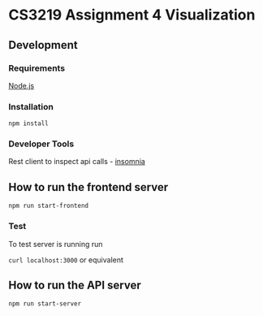 # CS3219 Assignment 4 Visualization

## Development

### Requirements

[Node.js](https://nodejs.org/en/download/)

### Installation

``` 
npm install
```

### Developer Tools

Rest client to inspect api calls - [insomnia](https://insomnia.rest/download/)

## How to run the frontend server
`npm run start-frontend`

### Test

To test server is running run

``` curl localhost:3000 ``` or equivalent

## How to run the API server
`npm run start-server`
